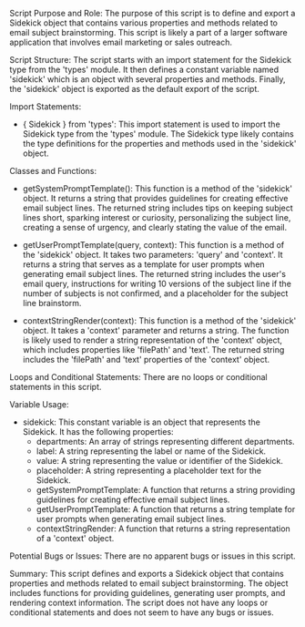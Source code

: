 Script Purpose and Role:
The purpose of this script is to define and export a Sidekick object that contains various properties and methods related to email subject brainstorming. This script is likely a part of a larger software application that involves email marketing or sales outreach.

Script Structure:
The script starts with an import statement for the Sidekick type from the 'types' module. It then defines a constant variable named 'sidekick' which is an object with several properties and methods. Finally, the 'sidekick' object is exported as the default export of the script.

Import Statements:
- { Sidekick } from 'types': This import statement is used to import the Sidekick type from the 'types' module. The Sidekick type likely contains the type definitions for the properties and methods used in the 'sidekick' object.

Classes and Functions:
- getSystemPromptTemplate(): This function is a method of the 'sidekick' object. It returns a string that provides guidelines for creating effective email subject lines. The returned string includes tips on keeping subject lines short, sparking interest or curiosity, personalizing the subject line, creating a sense of urgency, and clearly stating the value of the email.

- getUserPromptTemplate(query, context): This function is a method of the 'sidekick' object. It takes two parameters: 'query' and 'context'. It returns a string that serves as a template for user prompts when generating email subject lines. The returned string includes the user's email query, instructions for writing 10 versions of the subject line if the number of subjects is not confirmed, and a placeholder for the subject line brainstorm.

- contextStringRender(context): This function is a method of the 'sidekick' object. It takes a 'context' parameter and returns a string. The function is likely used to render a string representation of the 'context' object, which includes properties like 'filePath' and 'text'. The returned string includes the 'filePath' and 'text' properties of the 'context' object.

Loops and Conditional Statements:
There are no loops or conditional statements in this script.

Variable Usage:
- sidekick: This constant variable is an object that represents the Sidekick. It has the following properties:
  - departments: An array of strings representing different departments.
  - label: A string representing the label or name of the Sidekick.
  - value: A string representing the value or identifier of the Sidekick.
  - placeholder: A string representing a placeholder text for the Sidekick.
  - getSystemPromptTemplate: A function that returns a string providing guidelines for creating effective email subject lines.
  - getUserPromptTemplate: A function that returns a string template for user prompts when generating email subject lines.
  - contextStringRender: A function that returns a string representation of a 'context' object.

Potential Bugs or Issues:
There are no apparent bugs or issues in this script.

Summary:
This script defines and exports a Sidekick object that contains properties and methods related to email subject brainstorming. The object includes functions for providing guidelines, generating user prompts, and rendering context information. The script does not have any loops or conditional statements and does not seem to have any bugs or issues.